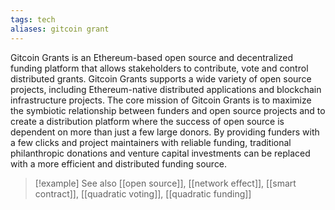 ```yaml
---
tags: tech
aliases: gitcoin grant
---
```


Gitcoin Grants is an Ethereum-based open source and decentralized funding platform that allows stakeholders to contribute, vote and control distributed grants. Gitcoin Grants supports a wide variety of open source projects, including Ethereum-native distributed applications and blockchain infrastructure projects. The core mission of Gitcoin Grants is to maximize the symbiotic relationship between funders and open source projects and to create a distribution platform where the success of open source is dependent on more than just a few large donors. By providing funders with a few clicks and project maintainers with reliable funding, traditional philanthropic donations and venture capital investments can be replaced with a more efficient and distributed funding source.

> [!example] See also
> [[open source]], [[network effect]], [[smart contract]], [[quadratic voting]], [[quadratic funding]]